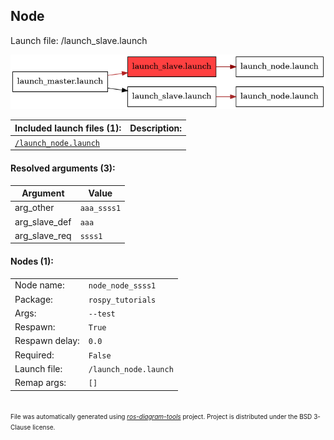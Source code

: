 <!--
File was automatically generated using 'ros-diagram-tools' project.
Project is distributed under the BSD 3-Clause license.
-->

## Node

Launch file: /launch_slave.launch

[![_launch_slave.launch_99e4e131e042aee7dfcca1181a2721ad](_launch_slave.launch_99e4e131e042aee7dfcca1181a2721ad.png "_launch_slave.launch_99e4e131e042aee7dfcca1181a2721ad")](_launch_slave.launch_99e4e131e042aee7dfcca1181a2721ad.png)


| Included launch files (1): | Description: |
| -------------------------- | ------------ |
| [`/launch_node.launch`](_launch_node.launch_4c219f625bfd304a54b3b8829ebef515.md) |  |


#### Resolved arguments (3):

| Argument | Value |
| -------- | ----- |
| arg_other | `aaa_ssss1` |
| arg_slave_def | `aaa` |
| arg_slave_req | `ssss1` |


#### Nodes (1):

|     |     |
| --- | --- |
| Node name: | `node_node_ssss1` |
| Package: | `rospy_tutorials` |
| Args: | `--test` |
| Respawn: | `True` |
| Respawn delay: | `0.0` |
| Required: | `False` |
| Launch file: | `/launch_node.launch` |
| Remap args: | `[]` |


</br>
<font size="1">
File was automatically generated using <a href="https://github.com/anetczuk/ros-diagram-tools"><i>ros-diagram-tools</i></a> project.
Project is distributed under the BSD 3-Clause license.
</font>
